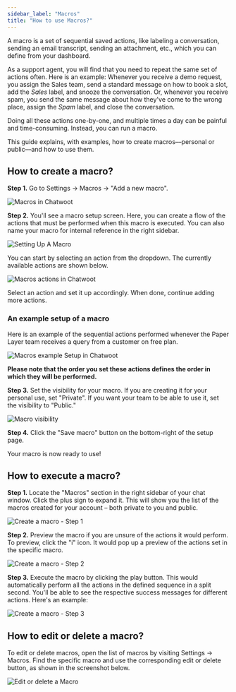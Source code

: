 ```yaml
---
sidebar_label: "Macros"
title: "How to use Macros?"
---
```


A macro is a set of sequential saved actions, like labeling a conversation, sending an email transcript, sending an attachment, etc., which you can define from your dashboard.

As a support agent, you will find that you need to repeat the same set of actions often. Here is an example: Whenever you receive a demo request, you assign the Sales team, send a standard message on how to book a slot, add the *Sales* label, and snooze the conversation. Or, whenever you receive spam, you send the same message about how they've come to the wrong place, assign the *Spam* label, and close the conversation.

Doing all these actions one-by-one, and multiple times a day can be painful and time-consuming. Instead, you can run a macro.

This guide explains, with examples, how to create macros––personal or public––and how to use them.

## How to create a macro?

**Step 1.** Go to Settings → Macros → "Add a new macro".

![Macros in Chatwoot](./images/integrations/macros/macros-in-chatwoot.png)

**Step 2.** You'll see a macro setup screen. Here, you can create a flow of the actions that must be performed when this macro is executed. You can also name your macro for internal reference in the right sidebar.

![Setting Up A Macro](./images/integrations/macros/setting-up-a-macro.png)

You can start by selecting an action from the dropdown. The currently available actions are shown below.

![Macros actions in Chatwoot](./images/integrations/macros/macros-actions-in-chatwoot.png)

Select an action and set it up accordingly. When done, continue adding more actions.

### An example setup of a macro

Here is an example of the sequential actions performed whenever the Paper Layer team receives a query from a customer on free plan.

![Macros example Setup in Chatwoot](./images/integrations/macros/macros-example-setup-in-chatwoot.png)

**Please note that the order you set these actions defines the order in which they will be performed.**

**Step 3.** Set the visibility for your macro. If you are creating it for your personal use, set "Private". If you want your team to be able to use it, set the visibility to "Public."

![Macro visibility](./images/integrations/macros/macro-visibility.png)

**Step 4.** Click the "Save macro" button on the bottom-right of the setup page.

Your macro is now ready to use!

## How to execute a macro?

**Step 1.** Locate the "Macros" section in the right sidebar of your chat window. Click the plus sign to expand it. This will show you the list of the macros created for your account – both private to you and public.

![Create a macro - Step 1](./images/integrations/macros/create-macro-step-1.png)

**Step 2.** Preview the macro if you are unsure of the actions it would perform. To preview, click the "i" icon. It would pop up a preview of the actions set in the specific macro.

![Create a macro - Step 2](./images/integrations/macros/create-macro-step-2.png)

**Step 3.** Execute the macro by clicking the play button. This would automatically perform all the actions in the defined sequence in a split second. You'll be able to see the respective success messages for different actions. Here's an example:

![Create a macro - Step 3](./images/integrations/macros/create-macro-step-3.png)

## How to edit or delete a macro?

To edit or delete macros, open the list of macros by visiting Settings -> Macros. Find the specific macro and use the corresponding edit or delete button, as shown in the screenshot below.

![Edit or delete a Macro](./images/integrations/macros/edit-or-delete-macro.png)
